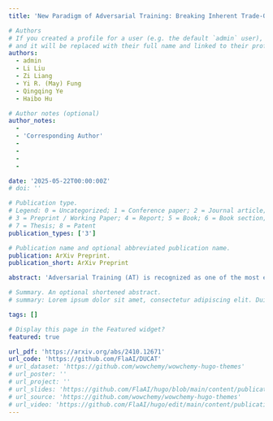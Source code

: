 ```yaml
---
title: 'New Paradigm of Adversarial Training: Breaking Inherent Trade-Off between Accuracy and Robustness via Dummy Classes'

# Authors
# If you created a profile for a user (e.g. the default `admin` user), write the username (folder name) here
# and it will be replaced with their full name and linked to their profile.
authors:
  - admin
  - Li Liu
  - Zi Liang
  - Yi R. (May) Fung
  - Qingqing Ye
  - Haibo Hu

# Author notes (optional)
author_notes:
  -
  - 'Corresponding Author'
  - 
  -
  - 
  - 

date: '2025-05-22T00:00:00Z'
# doi: ''

# Publication type.
# Legend: 0 = Uncategorized; 1 = Conference paper; 2 = Journal article;
# 3 = Preprint / Working Paper; 4 = Report; 5 = Book; 6 = Book section;
# 7 = Thesis; 8 = Patent
publication_types: ['3']

# Publication name and optional abbreviated publication name.
publication: ArXiv Preprint.
publication_short: ArXiv Preprint

abstract: 'Adversarial Training (AT) is recognized as one of the most effective methods to enhance the robustness of Deep Neural Networks (DNNs). However, existing AT methods suffer from an inherent trade-off between adversarial robustness and clean accuracy, which seriously hinders their real-world deployment. Previous works have studied this trade-off within the current AT paradigm, exploring various factors such as perturbation intensity, label noise and class margin. Despite these efforts, current AT methods still typically experience a reduction in clean accuracy by over 10% to date, without significant improvements in robustness compared with simple baselines like PGD-AT. This inherent trade-off raises a question: whether the current AT paradigm, which assumes to learn the corresponding benign and adversarial samples as the same class, inappropriately combines clean and robust objectives that may be essentially inconsistent. In this work, we surprisingly reveal that up to 40% of CIFAR-10 adversarial samples always fail to satisfy such an assumption across various AT methods and robust models, explicitly indicating the improvement room for the current AT paradigm. Accordingly, to relax the tension between clean and robust learning derived from this overstrict assumption, we propose a new AT paradigm by introducing an additional dummy class for each original class, aiming to accommodate the hard adversarial samples with shifted distribution after perturbation. The robustness w.r.t. these adversarial samples can be achieved by runtime recovery from the predicted dummy classes to their corresponding original ones, eliminating the compromise with clean learning. Building on this new paradigm, we propose a novel plug-and-play AT technology named DUmmy Classes-based Adversarial Training (DUCAT). Extensive experiments on CIFAR-10, CIFAR-100, and Tiny-ImageNet demonstrate that the DUCAT concurrently improves clean accuracy and adversarial robustness compared with state-of-the-art benchmarks, effectively releasing the existing inherent trade-off.'

# Summary. An optional shortened abstract.
# summary: Lorem ipsum dolor sit amet, consectetur adipiscing elit. Duis posuere tellus ac convallis placerat. Proin tincidunt magna sed ex sollicitudin condimentum.

tags: []

# Display this page in the Featured widget?
featured: true

url_pdf: 'https://arxiv.org/abs/2410.12671'
url_code: 'https://github.com/FlaAI/DUCAT'
# url_dataset: 'https://github.com/wowchemy/wowchemy-hugo-themes'
# url_poster: ''
# url_project: ''
# url_slides: 'https://github.com/FlaAI/hugo/blob/main/content/publication/TSFool/TSFool_Slide.pdf'
# url_source: 'https://github.com/wowchemy/wowchemy-hugo-themes'
# url_video: 'https://github.com/FlaAI/hugo/edit/main/content/publication/TSFool/TSFool.mp4'
---
```


